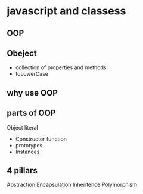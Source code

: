 # javascript and classess

## OOP

## Obeject

- collection of properties and methods
- toLowerCase

## why use OOP

## parts of OOP

Object literal

- Constructor function
- prototypes
- Instances

## 4 pillars

Abstraction
Encapsulation
Inheritence
Polymorphism
